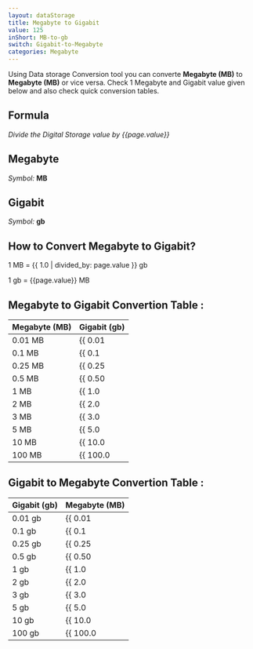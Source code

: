 ```yaml
---
layout: dataStorage
title: Megabyte to Gigabit
value: 125
inShort: MB-to-gb
switch: Gigabit-to-Megabyte
categories: Megabyte
---
```


Using Data storage Conversion tool you can converte **Megabyte (MB)** to **Megabyte (MB)** or vice versa. Check 1 Megabyte and Gigabit value given below and also check quick conversion tables.

## Formula
*Divide the Digital Storage value by {{page.value}}*

## Megabyte
*Symbol:* **MB**

## Gigabit
*Symbol:* **gb**

## How to Convert Megabyte to Gigabit?

1 MB = {{ 1.0 | divided_by: page.value }} gb

1 gb = {{page.value}} MB


## Megabyte to Gigabit Convertion Table :

| Megabyte (MB) | Gigabit (gb) |
| ---- | ---- |
| 0.01 MB | {{ 0.01 | divided_by: page.value }} gb |
| 0.1 MB | {{ 0.1 | divided_by: page.value }} gb |
| 0.25 MB | {{ 0.25 | divided_by: page.value }} gb |
| 0.5 MB | {{ 0.50 | divided_by: page.value }} gb |
| 1 MB | {{ 1.0 | divided_by: page.value }} gb |
| 2 MB | {{ 2.0 | divided_by: page.value }} gb |
| 3 MB | {{ 3.0 | divided_by: page.value }} gb |
| 5 MB | {{ 5.0 | divided_by: page.value }} gb |
| 10 MB | {{ 10.0 | divided_by: page.value }} gb |
| 100 MB | {{ 100.0 | divided_by: page.value }} gb |

## Gigabit to Megabyte Convertion Table :

| Gigabit (gb) | Megabyte (MB) |
| ---- | ---- |
| 0.01 gb | {{ 0.01 | times: page.value }} MB |
| 0.1 gb | {{ 0.1 | times: page.value }} MB |
| 0.25 gb | {{ 0.25 | times: page.value }} MB |
| 0.5 gb | {{ 0.50 | times: page.value }} MB |
| 1 gb | {{ 1.0 | times: page.value }} MB |
| 2 gb | {{ 2.0 | times: page.value }} MB |
| 3 gb | {{ 3.0 | times: page.value }} MB |
| 5 gb | {{ 5.0 | times: page.value }} MB |
| 10 gb | {{ 10.0 | times: page.value }} MB |
| 100 gb | {{ 100.0 | times: page.value }} MB |


<script>
document.getElementById('selectInput')[8].selected = true
document.getElementById('selectOutput')[10].selected = true
</script>
